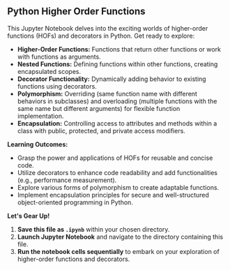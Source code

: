 ## Python Higher Order Functions

This Jupyter Notebook delves into the exciting worlds of higher-order functions (HOFs) and decorators in Python. Get ready to explore:

* **Higher-Order Functions:** Functions that return other functions or work with functions as arguments.
* **Nested Functions:** Defining functions within other functions, creating encapsulated scopes.
* **Decorator Functionality:** Dynamically adding behavior to existing functions using decorators.
* **Polymorphism:** Overriding (same function name with different behaviors in subclasses) and overloading (multiple functions with the same name but different arguments) for flexible function implementation.
* **Encapsulation:** Controlling access to attributes and methods within a class with public, protected, and private access modifiers.

**Learning Outcomes:**

* Grasp the power and applications of HOFs for reusable and concise code.
* Utilize decorators to enhance code readability and add functionalities (e.g., performance measurement).
* Explore various forms of polymorphism to create adaptable functions.
* Implement encapsulation principles for secure and well-structured object-oriented programming in Python.

**Let's Gear Up!**

1. **Save this file as `.ipynb`** within your chosen directory.
2. **Launch Jupyter Notebook** and navigate to the directory containing this file.
3. **Run the notebook cells sequentially** to embark on your exploration of higher-order functions and decorators.
